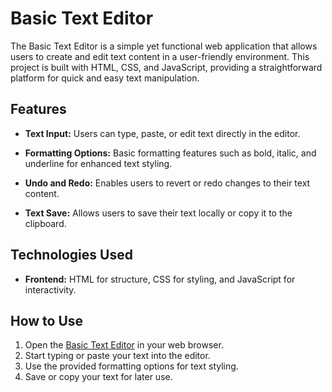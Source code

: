 
# Basic Text Editor

The Basic Text Editor is a simple yet functional web application that allows users to create and edit text content in a user-friendly environment. This project is built with HTML, CSS, and JavaScript, providing a straightforward platform for quick and easy text manipulation.

## Features

- **Text Input:** Users can type, paste, or edit text directly in the editor.
  
- **Formatting Options:** Basic formatting features such as bold, italic, and underline for enhanced text styling.

- **Undo and Redo:** Enables users to revert or redo changes to their text content.

- **Text Save:** Allows users to save their text locally or copy it to the clipboard.

## Technologies Used

- **Frontend:** HTML for structure, CSS for styling, and JavaScript for interactivity.

## How to Use

1. Open the [Basic Text Editor](https://sample-web-designsites.on.drv.tw/www.texteditor.com/) in your web browser.
2. Start typing or paste your text into the editor.
3. Use the provided formatting options for text styling.
4. Save or copy your text for later use.


